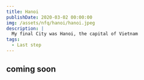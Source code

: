 ```yaml
---
title: Hanoi
publishDate: 2020-03-02 00:00:00
img: /assets/nfq/hanoi/hanoi.jpeg
description: |
  My final City was Hanoi, the capital of Vietnam
tags:
  - Last step
---
```

## coming soon